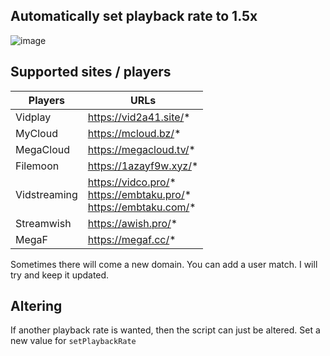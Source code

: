 Automatically set playback rate to 1.5x
-

![image](https://github.com/Loidauk/Vidplay-MyCloud-Auto-Playback-Rate-1.5x/assets/76977614/a2921f38-3aa0-4808-9059-793cf8a4fb1a)

Supported sites / players
-

| Players       | URLs                   |
|---------------|------------------------|
| Vidplay       | https://vid2a41.site/* |
| MyCloud       | https://mcloud.bz/*    |
| MegaCloud     | https://megacloud.tv/* |
| Filemoon      | https://1azayf9w.xyz/* |
| Vidstreaming  | https://vidco.pro/* <br /> https://embtaku.pro/* <br /> https://embtaku.com/*  |
| Streamwish    | https://awish.pro/*    |
| MegaF         | https://megaf.cc/*     |

Sometimes there will come a new domain. You can add a user match. I will try and keep it updated.

Altering
-

If another playback rate is wanted, then the script can just be altered. Set a new value for `setPlaybackRate`
